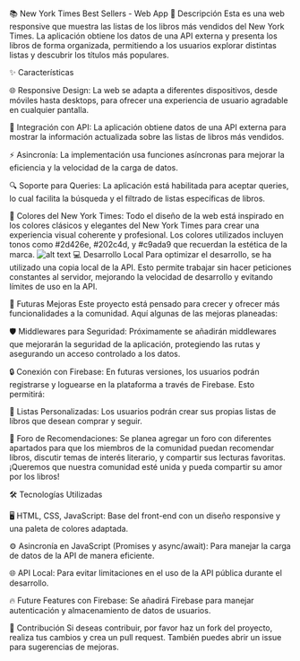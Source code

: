 📚 New York Times Best Sellers - Web App
📝 Descripción
Esta es una web responsive que muestra las listas de los libros más vendidos del New York Times. La aplicación obtiene los datos de una API externa y presenta los libros de forma organizada, permitiendo a los usuarios explorar distintas listas y descubrir los títulos más populares.

✨ Características

🌐 Responsive Design: La web se adapta a diferentes dispositivos, desde móviles hasta desktops, para ofrecer una experiencia de usuario agradable en cualquier pantalla.

🔗 Integración con API: La aplicación obtiene datos de una API externa para mostrar la información actualizada sobre las listas de libros más vendidos.

⚡ Asincronía: La implementación usa funciones asíncronas para mejorar la eficiencia y la velocidad de la carga de datos.

🔍 Soporte para Queries: La aplicación está habilitada para aceptar queries, lo cual facilita la búsqueda y el filtrado de listas específicas de libros.

🎨 Colores del New York Times: Todo el diseño de la web está inspirado en los colores clásicos y elegantes del New York Times para crear una experiencia visual coherente y profesional. Los colores utilizados incluyen tonos como #2d426e, #202c4d, y #c9ada9 que recuerdan la estética de la marca.
![alt text](image.png)
💻 Desarrollo Local
Para optimizar el desarrollo, se ha utilizado una copia local de la API. Esto permite trabajar sin hacer peticiones constantes al servidor, mejorando la velocidad de desarrollo y evitando límites de uso en la API.

🔮 Futuras Mejoras
Este proyecto está pensado para crecer y ofrecer más funcionalidades a la comunidad. Aquí algunas de las mejoras planeadas:

🛡️ Middlewares para Seguridad: Próximamente se añadirán middlewares que mejorarán la seguridad de la aplicación, protegiendo las rutas y asegurando un acceso controlado a los datos.

🔒 Conexión con Firebase: En futuras versiones, los usuarios podrán registrarse y loguearse en la plataforma a través de Firebase. Esto permitirá:

📑 Listas Personalizadas: Los usuarios podrán crear sus propias listas de libros que desean comprar y seguir.

💬 Foro de Recomendaciones: Se planea agregar un foro con diferentes apartados para que los miembros de la comunidad puedan recomendar libros, discutir temas de interés literario, y compartir sus lecturas favoritas. ¡Queremos que nuestra comunidad esté unida y pueda compartir su amor por los libros!

🛠️ Tecnologías Utilizadas

🖥️ HTML, CSS, JavaScript: Base del front-end con un diseño responsive y una paleta de colores adaptada.

⚙️ Asincronía en JavaScript (Promises y async/await): Para manejar la carga de datos de la API de manera eficiente.

🌐 API Local: Para evitar limitaciones en el uso de la API pública durante el desarrollo.

🔥 Future Features con Firebase: Se añadirá Firebase para manejar autenticación y almacenamiento de datos de usuarios.

🤝 Contribución
Si deseas contribuir, por favor haz un fork del proyecto, realiza tus cambios y crea un pull request. También puedes abrir un issue para sugerencias de mejoras.
